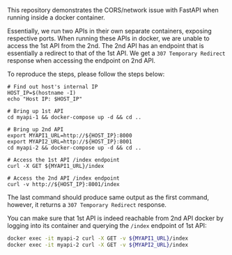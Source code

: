 This repository demonstrates the CORS/network issue with FastAPI when running inside a docker container.

Essentially, we run two APIs in their own separate containers, exposing respective ports. When running these APIs in 
docker, we are unable to access the 1st API from the 2nd. The 2nd API has an endpoint
that is essentially a redirect to that of the 1st API. We get a `307 Temporary Redirect` response when accessing the
endpoint on 2nd API.

To reproduce the steps, please follow the steps below:

```
# Find out host's internal IP
HOST_IP=$(hostname -I)
echo "Host IP: $HOST_IP"

# Bring up 1st API
cd myapi-1 && docker-compose up -d && cd ..

# Bring up 2nd API
export MYAPI1_URL=http://${HOST_IP}:8000
export MYAPI2_URL=http://${HOST_IP}:8001
cd myapi-2 && docker-compose up -d && cd ..

# Access the 1st API /index endpoint
curl -X GET ${MYAPI1_URL}/index

# Access the 2nd API /index endpoint
curl -v http://${HOST_IP}:8001/index
```

The last command should produce same output as the first command, however, it returns a `307 Temporary Redirect` 
response.

You can make sure that 1st API is indeed reachable from 2nd API docker by logging into its container and querying the
`/index` endpoint of 1st API:

```bash
docker exec -it myapi-2 curl -X GET -v ${MYAPI1_URL}/index
docker exec -it myapi-2 curl -X GET -v ${MYAPI2_URL}/index
```
